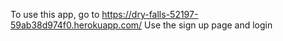 To use this app, go to https://dry-falls-52197-59ab38d974f0.herokuapp.com/
Use the sign up page and login
